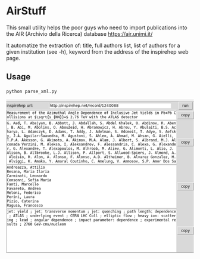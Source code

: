 # AirStuff

This small utility helps the poor guys who need to import publications into the AIR (Archivio della Ricerca) database https://air.unimi.it/

It automatize the extraction of: title, full authors list, list of authors for a given institution (see -h), keyword from the address of the inspirehep web page.

## Usage

    python parse_xml.py

![screenshot](https://raw.githubusercontent.com/wiso/AirStuff/master/screenshot.png)
